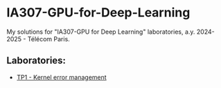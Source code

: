 # IA307-GPU-for-Deep-Learning

My solutions for "IA307-GPU for Deep Learning" laboratories, a.y. 2024-2025 - Télécom Paris.

## Laboratories:

- [TP1 - Kernel error management](TP1)
